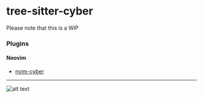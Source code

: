 # tree-sitter-cyber

Please note that this is a WIP

### Plugins

#### Neovim

* [nvim-cyber](https://github.com/instance-id/nvim-cyber)

---

![alt text](https://i.imgur.com/cg5ow2M.png "instance.id")

